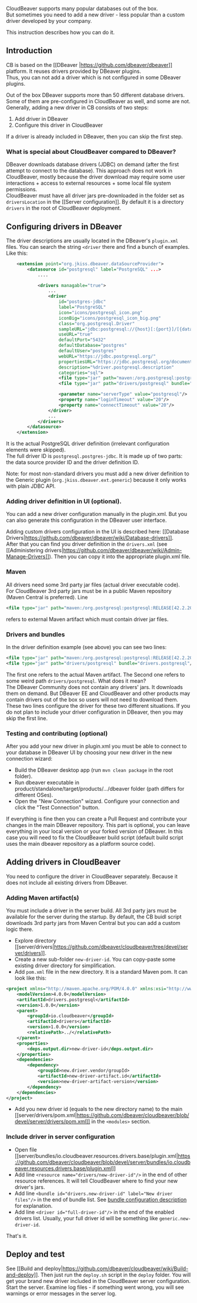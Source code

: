 CloudBeaver supports many popular databases out of the box.  
But sometimes you need to add a new driver - less popular than a custom driver developed by your company.  

This instruction describes how you can do it.

## Introduction

CB is based on the [[DBeaver |https://github.com/dbeaver/dbeaver]] platform. It reuses drivers provided by DBeaver plugins.  
Thus, you can not add a driver which is not configured in some DBeaver plugins.

Out of the box DBeaver supports more than 50 different database drivers. Some of them are pre-configured in CloudBeaver as well, and some are not.  
Generally, adding a new driver in CB consists of two steps:
1. Add driver in DBeaver
2. Configure this driver in CloudBeaver

If a driver is already included in DBeaver, then you can skip the first step. 

### What is special about CloudBeaver compared to DBeaver?

DBeaver downloads database drivers (JDBC) on demand (after the first attempt to connect to the database). This approach does not work in CloudBeaver, mostly because the driver download may require some user interactions + access to external resources + some local file system permissions.  
CloudBeaver must have all driver jars pre-downloaded in the folder set as `driversLocation` in the [[Server configuration]].  By default it is a directory `drivers` in the root of CloudBeaver deployment.

## Configuring drivers in DBeaver

The driver descriptions are usually located in the DBeaver's `plugin.xml` files. You can search the string `<driver` there and find a bunch of examples. 
Like this:
```xml
    <extension point="org.jkiss.dbeaver.dataSourceProvider">
        <datasource id="postgresql" label="PostgreSQL" ...>
            ....

            <drivers managable="true">
                ...
                <driver
                    id="postgres-jdbc"
                    label="PostgreSQL"
                    icon="icons/postgresql_icon.png"
                    iconBig="icons/postgresql_icon_big.png"
                    class="org.postgresql.Driver"
                    sampleURL="jdbc:postgresql://{host}[:{port}]/[{database}]"
                    useURL="true"
                    defaultPort="5432"
                    defaultDatabase="postgres"
                    defaultUser="postgres"
                    webURL="https://jdbc.postgresql.org/"
                    propertiesURL="https://jdbc.postgresql.org/documentation/head/connect.html#connection-parameters"
                    description="%driver.postgresql.description"
                    categories="sql">
                    <file type="jar" path="maven:/org.postgresql:postgresql:RELEASE[42.2.20]" bundle="!drivers.postgresql"/>
                    <file type="jar" path="drivers/postgresql" bundle="drivers.postgresql"/>

                    <parameter name="serverType" value="postgresql"/>
                    <property name="loginTimeout" value="20"/>
                    <property name="connectTimeout" value="20"/>
                </driver>
                ...
            </drivers>
        </datasource>
    </extension>
```
It is the actual PostgreSQL driver definition (irrelevant configuration elements were skipped).  
The full driver ID is `postgresql.postgres-jdbc`. It is made up of two parts: the data source provider ID and the driver definition ID.   

Note: for most non-standard drivers you must add a new driver definition to the Generic plugin (`org.jkiss.dbeaver.ext.generic`) because it only works with plain JDBC API.

### Adding driver definition in UI (optional).

You can add a new driver configuration manually in the plugin.xml. But you can also generate this configuration in the DBeaver user interface.  

Adding custom drivers configuration in the UI is described here: [[Database Drivers|https://github.com/dbeaver/dbeaver/wiki/Database-drivers]].  
After that you can find you driver definition in the `drivers.xml` (see [[Administering drivers|https://github.com/dbeaver/dbeaver/wiki/Admin-Manage-Drivers]]). Then you can copy it into the appropriate plugin.xml file.

### Maven

All drivers need some 3rd party jar files (actual driver executable code).  
For CloudBeaver 3rd party jars must be in a public Maven repository (Maven Central is preferred). Line
```xml
<file type="jar" path="maven:/org.postgresql:postgresql:RELEASE[42.2.20]">
```
refers to external Maven artifact which must contain driver jar files.

### Drivers and bundles

In the driver definition example (see above) you can see two lines: 
```xml
<file type="jar" path="maven:/org.postgresql:postgresql:RELEASE[42.2.20]" bundle="!drivers.postgresql"/>
<file type="jar" path="drivers/postgresql" bundle="drivers.postgresql"/>
```
The first one refers to the actual Maven artifact. The Second one refers to some weird path `drivers/postgresql`. What does it mean?  
The DBeaver Community does not contain any drivers' jars. It downloads them on demand. But DBeaver EE and CloudBeaver and other products may contain drivers out of the box so users will not need to download them.  
These two lines configure the driver for these two different situations. If you do not plan to include your driver configuration in DBeaver, then you may skip the first line.

### Testing and contributing (optional)

After you add your new driver in plugin.xml you must be able to connect to your database in DBeaver UI by choosing your new driver in the new connection wizard:
- Build the DBeaver desktop app (run `mvn clean package` in the root folder).
- Run dbeaver executable in product/standalone/target/products/.../dbeaver folder (path differs for different OSes).
- Open the "New Connection" wizard. Configure your connection and click the "Test Connection" button.

If everything is fine then you can create a Pull Request and contribute your changes in the main DBeaver repository. This part is optional, you can leave everything in your local version or your forked version of DBeaver. In this case you will need to fix the CloudBeaver build script (default build script uses the main dbeaver repository as a platform source code).

## Adding drivers in CloudBeaver

You need to configure the driver in CloudBeaver separately. Because it does not include all existing drivers from DBeaver.

### Adding Maven artifact(s)

You must include a driver in the server build. All 3rd party jars must be available for the server during the startup. By default, the CB buidl script downloads 3rd party jars from Maven Central but you can add a custom logic there.

- Explore directory [[server/drivers|https://github.com/dbeaver/cloudbeaver/tree/devel/server/drivers]].  
- Create a new sub-folder `new-driver-id`. You can copy-paste some existing driver directory for simplification.
- Add `pom.xml` file in the new directory. It is a standard Maven pom. It can look like this:
```xml
<project xmlns="http://maven.apache.org/POM/4.0.0" xmlns:xsi="http://www.w3.org/2001/XMLSchema-instance" xsi:schemaLocation="http://maven.apache.org/POM/4.0.0 http://maven.apache.org/xsd/maven-4.0.0.xsd">
    <modelVersion>4.0.0</modelVersion>
    <artifactId>drivers.postgresql</artifactId>
    <version>1.0.0</version>
    <parent>
        <groupId>io.cloudbeaver</groupId>
        <artifactId>drivers</artifactId>
        <version>1.0.0</version>
        <relativePath>../</relativePath>
    </parent>
    <properties>
        <deps.output.dir>new-driver-id</deps.output.dir>
    </properties>
    <dependencies>
        <dependency>
            <groupId>new.driver.vendor/groupId>
            <artifactId>new-driver-artifact.id</artifactId>
            <version>new-driver-artifact-version</version>
        </dependency>
    </dependencies>
</project>
```
- Add you new driver id (equals to the new directory name) to the main [[server/drivers/pom.xml|https://github.com/dbeaver/cloudbeaver/blob/devel/server/drivers/pom.xml]] in the `<modules>` section.  

### Include driver in server configuration

- Open file [[server/bundles/io.cloudbeaver.resources.drivers.base/plugin.xml|https://github.com/dbeaver/cloudbeaver/blob/devel/server/bundles/io.cloudbeaver.resources.drivers.base/plugin.xml]]
- Add line `<resource name="drivers/new-driver-id"/>` in the end of other resource references. It will tell CloudBeaver where to find your new driver's jars.
- Add line `<bundle id="drivers.new-driver-id" label="New driver files"/>` in the end of bundle list. See <a href="#Drivers-and-bundles">bundle configuration description</a> for explanation.
- Add line `<driver id="full-driver-id"/>` in the end of the enabled drivers list. Usually, your full driver id will be something like `generic.new-driver-id`.

That's it.

## Deploy and test

See [[Build and deploy|https://github.com/dbeaver/cloudbeaver/wiki/Build-and-deploy]]. Then just run the `deploy.sh` script in the `deploy` folder. You will get your brand new driver included in the CloudBeaver server configuration.  
Start the server. Examine log files - if something went wrong, you will see warnings or error messages in the server log.  
